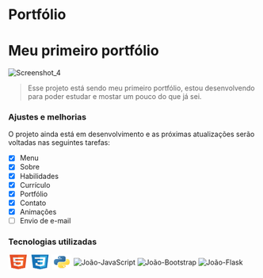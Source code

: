 # Portfólio

# Meu primeiro portfólio

![Screenshot_4](https://user-images.githubusercontent.com/82745427/224927084-3d9880bf-4c3b-4d68-a2ed-e7356dc0a05e.png)

> Esse projeto está sendo meu primeiro portfólio, estou desenvolvendo para poder estudar e mostar um pouco do que já sei.

### Ajustes e melhorias

O projeto ainda está em desenvolvimento e as próximas atualizações serão voltadas nas seguintes tarefas:

- [x] Menu
- [x] Sobre
- [x] Habilidades
- [x] Currículo
- [x] Portfólio
- [x] Contato
- [x] Animações
- [ ] Envio de e-mail

### Tecnologias utilizadas 

<div style="display: inline_block">
  <img align="center" alt="João-HTML" height="30" width="40" src="https://raw.githubusercontent.com/devicons/devicon/master/icons/html5/html5-original.svg">
  <img align="center" alt="João-CSS" height="30" width="40" src="https://raw.githubusercontent.com/devicons/devicon/master/icons/css3/css3-original.svg">
  <img align="center" alt="João-Python" height="30" width="40" src="https://raw.githubusercontent.com/devicons/devicon/master/icons/python/python-original.svg">
  <img align="center" alt="João-JavaScript" height="30" width="40" src="https://cdn.jsdelivr.net/gh/devicons/devicon/icons/javascript/javascript-original.svg">
  <img align="center" alt="João-Bootstrap" height="30" width="40" src="https://cdn.jsdelivr.net/gh/devicons/devicon/icons/bootstrap/bootstrap-original.svg">
  <img align="center" alt="João-Flask" height="30" width="40" src="https://cdn.jsdelivr.net/gh/devicons/devicon/icons/flask/flask-original-wordmark.svg">
</div>
